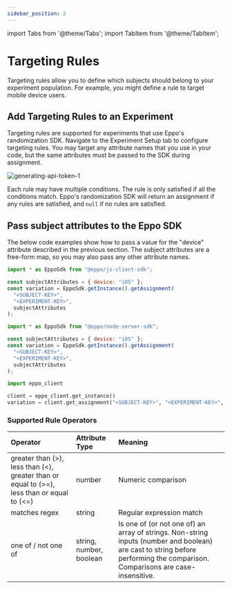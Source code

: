 ```yaml
---
sidebar_position: 2
---
```


import Tabs from '@theme/Tabs';
import TabItem from '@theme/TabItem';

# Targeting Rules

Targeting rules allow you to define which subjects should belong to your experiment population. For example, you might define a rule to target mobile device users.

## Add Targeting Rules to an Experiment

Targeting rules are supported for experiments that use Eppo's randomization SDK. Navigate to the Experiment Setup tab to configure targeting rules. You may target any attribute names that you use in your code, but the same attributes must be passed to the SDK during assignment.

![generating-api-token-1](/img/connecting-data/targeting-rules.png)

Each rule may have multiple conditions. The rule is only satisfied if all the conditions match. Eppo's randomization SDK will return an assignment if any rules are satisfied, and `null` if no rules are satisfied.

## Pass subject attributes to the Eppo SDK

The below code examples show how to pass a value for the "device" attribute described in the previous section. The subject attributes are a free-form map, so you may also pass any other attribute names.

<Tabs>
<TabItem value="javascript" label="JavaScript (Client)">

```javascript
import * as EppoSdk from "@eppo/js-client-sdk";

const subjectAttributes = { device: "iOS" };
const variation = EppoSdk.getInstance().getAssignment(
  "<SUBJECT-KEY>",
  "<EXPERIMENT-KEY>",
  subjectAttributes
);
```

</TabItem>

<TabItem value="node" label="Node">

```javascript
import * as EppoSdk from "@eppo/node-server-sdk";

const subjectAttributes = { device: "iOS" };
const variation = EppoSdk.getInstance().getAssignment(
  "<SUBJECT-KEY>",
  "<EXPERIMENT-KEY>",
  subjectAttributes
);
```

</TabItem>

<TabItem value="python" label="Python">

```python
import eppo_client

client = eppo_client.get_instance()
variation = client.get_assignment("<SUBJECT-KEY>", "<EXPERIMENT-KEY>", { "device": "iOS" })
```

</TabItem>
</Tabs>

### Supported Rule Operators

| Operator                                                                                   | Attribute Type          | Meaning                                                                                                                                                                      |
| :----------------------------------------------------------------------------------------- | :---------------------- | :--------------------------------------------------------------------------------------------------------------------------------------------------------------------------- |
| greater than (>), less than (<), greater than or equal to (>=), less than or equal to (<=) | number                  | Numeric comparison                                                                                                                                                           |
| matches regex                                                                              | string                  | Regular expression match                                                                                                                                                     |
| one of / not one of                                                                        | string, number, boolean | Is one of (or not one of) an array of strings. Non-string inputs (number and boolean) are cast to string before performing the comparison. Comparisons are case-insensitive. |
